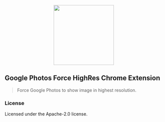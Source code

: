 <p align="center">
  <img width="192" src="https://i.imgur.com/TPPVfRC.png"></img>
</p>

## Google Photos Force HighRes Chrome Extension

> Force Google Photos to show image in highest resolution.

### License 

Licensed under the Apache-2.0 license.
